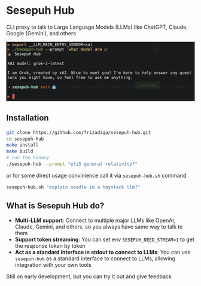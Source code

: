 # Sesepuh Hub
CLI proxy to talk to Large Language Models (LLMs) like ChatGPT, Claude, Google (Gemini), and others

![screenshot](./.assets/0.png)

## Installation
```bash
git clone https://github.com/frizadiga/sesepuh-hub.git
cd sesepuh-hub
make install
make build
# run the binary
./sesepuh-hub --prompt "eli5 general relativity?"
```
or for some direct usage convinience call it via `sesepuh-hub.sh` command
```bash
sesepuh-hub.sh "explain needle in a haystack llm?"
```

## What is Sesepuh Hub do?
- **Multi-LLM support**: Connect to multiple major LLMs like OpenAI, Claude, Gemini, and others. so you always have same way to talk to them
- **Support token streaming**: You can set env `SESEPUH_NEED_STREAM=1` to get the response token by token
- **Act as a standard interface in stdout to connect to LLMs**: You can use `sesepuh-hub` as a standard interface to connect to LLMs, allowing integration with your own tools

Still on early development, but you can try it out and give feedback

